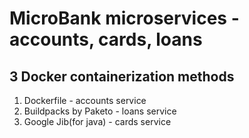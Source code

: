 # MicroBank microservices - accounts, cards, loans

## 3 Docker containerization methods
1. Dockerfile - accounts service
2. Buildpacks by Paketo - loans service
3. Google Jib(for java) - cards service